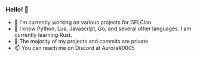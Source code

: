 ### Hello! 👋


- 🔭 I'm currently working on various projects for GFLClan.
- 🐞 I know Python, Lua, Javascript, Go, and several other languages. I am currently learning Rust. 
- 🤫 The majority of my projects and commits are private
- 📫 You can reach me on Discord at Aurora#0005

